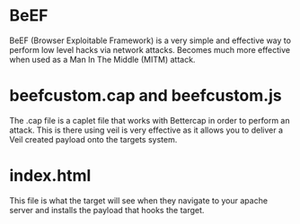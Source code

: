# BeEF
BeEF (Browser Exploitable Framework) is a very simple and effective way to perform low level hacks via network attacks. Becomes much more effective when used as a Man In The Middle (MITM) attack.

# beefcustom.cap and beefcustom.js
The .cap file is a caplet file that works with Bettercap in order to perform an attack. This is there using veil is very effective as it allows you to deliver a Veil created payload onto the targets system.

# index.html
This file is what the target will see when they navigate to your apache server and installs the payload that hooks the target.
